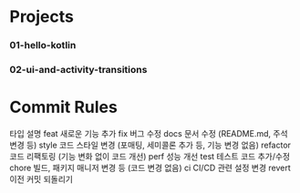 # Projects
### 01-hello-kotlin
### 02-ui-and-activity-transitions
# Commit Rules
타입	설명
feat	새로운 기능 추가
fix	버그 수정
docs	문서 수정 (README.md, 주석 변경 등)
style	코드 스타일 변경 (포매팅, 세미콜론 추가 등, 기능 변경 없음)
refactor	코드 리팩토링 (기능 변화 없이 코드 개선)
perf	성능 개선
test	테스트 코드 추가/수정
chore	빌드, 패키지 매니저 변경 등 (코드 변경 없음)
ci	CI/CD 관련 설정 변경
revert	이전 커밋 되돌리기